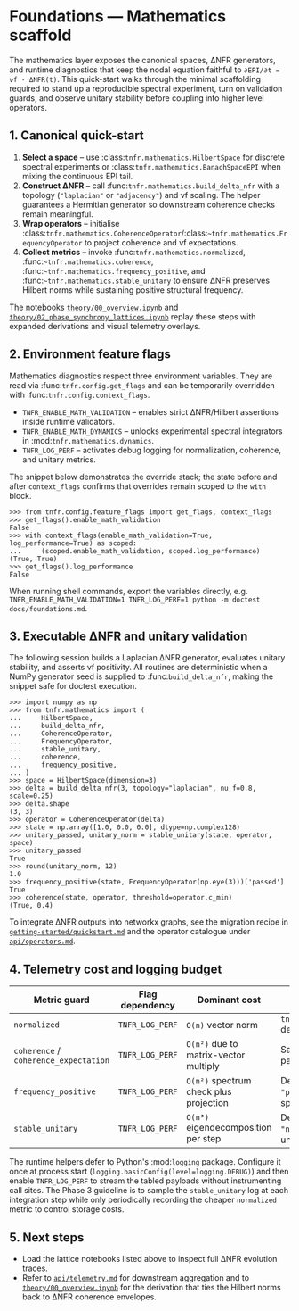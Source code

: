 # Foundations — Mathematics scaffold

The mathematics layer exposes the canonical spaces, ΔNFR generators, and
runtime diagnostics that keep the nodal equation faithful to
``∂EPI/∂t = νf · ΔNFR(t)``.  This quick-start walks through the minimal
scaffolding required to stand up a reproducible spectral experiment, turn on
validation guards, and observe unitary stability before coupling into higher
level operators.

## 1. Canonical quick-start

1. **Select a space** – use :class:`tnfr.mathematics.HilbertSpace` for discrete
   spectral experiments or :class:`tnfr.mathematics.BanachSpaceEPI` when mixing
   the continuous EPI tail.
2. **Construct ΔNFR** – call :func:`tnfr.mathematics.build_delta_nfr` with a
   topology (``"laplacian"`` or ``"adjacency"``) and νf scaling.  The helper
   guarantees a Hermitian generator so downstream coherence checks remain
   meaningful.
3. **Wrap operators** – initialise
   :class:`tnfr.mathematics.CoherenceOperator`/:class:`~tnfr.mathematics.FrequencyOperator`
   to project coherence and νf expectations.
4. **Collect metrics** – invoke
   :func:`tnfr.mathematics.normalized`, :func:`~tnfr.mathematics.coherence`,
   :func:`~tnfr.mathematics.frequency_positive`, and
   :func:`~tnfr.mathematics.stable_unitary` to ensure ΔNFR preserves Hilbert
   norms while sustaining positive structural frequency.

The notebooks
[`theory/00_overview.ipynb`](theory/00_overview.ipynb) and
[`theory/02_phase_synchrony_lattices.ipynb`](theory/02_phase_synchrony_lattices.ipynb)
replay these steps with expanded derivations and visual telemetry overlays.

## 2. Environment feature flags

Mathematics diagnostics respect three environment variables.  They are read via
:func:`tnfr.config.get_flags` and can be temporarily overridden with
:func:`tnfr.config.context_flags`.

* ``TNFR_ENABLE_MATH_VALIDATION`` – enables strict ΔNFR/Hilbert assertions
  inside runtime validators.
* ``TNFR_ENABLE_MATH_DYNAMICS`` – unlocks experimental spectral integrators
  in :mod:`tnfr.mathematics.dynamics`.
* ``TNFR_LOG_PERF`` – activates debug logging for normalization, coherence, and
  unitary metrics.

The snippet below demonstrates the override stack; the state before and after
``context_flags`` confirms that overrides remain scoped to the ``with`` block.

```pycon
>>> from tnfr.config.feature_flags import get_flags, context_flags
>>> get_flags().enable_math_validation
False
>>> with context_flags(enable_math_validation=True, log_performance=True) as scoped:
...     (scoped.enable_math_validation, scoped.log_performance)
(True, True)
>>> get_flags().log_performance
False

```

When running shell commands, export the variables directly, e.g.
``TNFR_ENABLE_MATH_VALIDATION=1 TNFR_LOG_PERF=1 python -m doctest docs/foundations.md``.

## 3. Executable ΔNFR and unitary validation

The following session builds a Laplacian ΔNFR generator, evaluates unitary
stability, and asserts νf positivity.  All routines are deterministic when a
NumPy generator seed is supplied to :func:`build_delta_nfr`, making the snippet
safe for doctest execution.

```pycon
>>> import numpy as np
>>> from tnfr.mathematics import (
...     HilbertSpace,
...     build_delta_nfr,
...     CoherenceOperator,
...     FrequencyOperator,
...     stable_unitary,
...     coherence,
...     frequency_positive,
... )
>>> space = HilbertSpace(dimension=3)
>>> delta = build_delta_nfr(3, topology="laplacian", nu_f=0.8, scale=0.25)
>>> delta.shape
(3, 3)
>>> operator = CoherenceOperator(delta)
>>> state = np.array([1.0, 0.0, 0.0], dtype=np.complex128)
>>> unitary_passed, unitary_norm = stable_unitary(state, operator, space)
>>> unitary_passed
True
>>> round(unitary_norm, 12)
1.0
>>> frequency_positive(state, FrequencyOperator(np.eye(3)))['passed']
True
>>> coherence(state, operator, threshold=operator.c_min)
(True, 0.4)

```

To integrate ΔNFR outputs into networkx graphs, see the migration recipe in
[`getting-started/quickstart.md`](getting-started/quickstart.md) and the
operator catalogue under [`api/operators.md`](api/operators.md).

## 4. Telemetry cost and logging budget

| Metric guard | Flag dependency | Dominant cost | Logging channel |
| --- | --- | --- | --- |
| ``normalized`` | ``TNFR_LOG_PERF`` | ``O(n)`` vector norm | ``tnfr.mathematics.runtime`` debug record |
| ``coherence`` / ``coherence_expectation`` | ``TNFR_LOG_PERF`` | ``O(n²)`` due to matrix-vector multiply | Same channel with payload ``{"threshold": …}`` |
| ``frequency_positive`` | ``TNFR_LOG_PERF`` | ``O(n²)`` spectrum check plus projection | Debug message includes ``"projection_passed"`` and spectrum extrema |
| ``stable_unitary`` | ``TNFR_LOG_PERF`` | ``O(n³)`` eigendecomposition per step | Debug payload logs ``"norm_after"`` for ΔNFR unitary audits |

The runtime helpers defer to Python's :mod:`logging` package.  Configure it once
at process start (``logging.basicConfig(level=logging.DEBUG)``) and then enable
``TNFR_LOG_PERF`` to stream the tabled payloads without instrumenting call sites.
The Phase 3 guideline is to sample the ``stable_unitary`` log at each
integration step while only periodically recording the cheaper ``normalized``
metric to control storage costs.

## 5. Next steps

* Load the lattice notebooks listed above to inspect full ΔNFR evolution
  traces.
* Refer to [`api/telemetry.md`](api/telemetry.md) for downstream aggregation and
  to [`theory/00_overview.ipynb`](theory/00_overview.ipynb) for the
  derivation that ties the Hilbert norms back to ΔNFR coherence envelopes.
